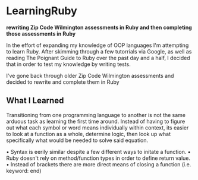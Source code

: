 # LearningRuby
**rewriting Zip Code Wilmington assessments in Ruby and then completing those assessments in Ruby**

In the effort of expanding my knowledge of OOP languages I'm attempting to learn Ruby. After skimming through a few tutorrials via Google, as well as reading The Poignant Guide to Ruby over the past day and a half, I decided that in order to test my knowledge by writing tests. 

I've gone back through older Zip Code Wilmington assessments and decided to rewrite and complete them in Ruby

## What I Learned
Transitioning from one programming language to another is not the same arduous task as learning the first time around. Instead of having to figure out what each symbol or word means individually within context, its easier to look at a function as a whole, determine logic, then look up what specifically what would be needed to solve said equation.

• Syntax is eerily similar despite a few different ways to initate a function. 
• Ruby doesn't rely on method/function types in order to define return value. 
• Instead of brackets there are more direct means of closing a function (i.e. keyword: end)



